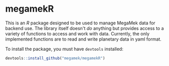 # megamekR

This is an *R* package designed to be used to manage MegaMek data for backend use. 
The library itself doesn't *do* anything but provides access to a variety of 
functions to access and work with data. Currently, the only implemented functions
are to read and write planetary data in yaml format.

To install the package, you must have `devtools` installed:

```r
devtools::install_github("megamek/megamekR")
```
